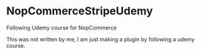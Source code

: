 # NopCommerceStripeUdemy
Following Udemy course for NopCommerce

This was not written by me, I am just making a plugin by following a udemy course.
